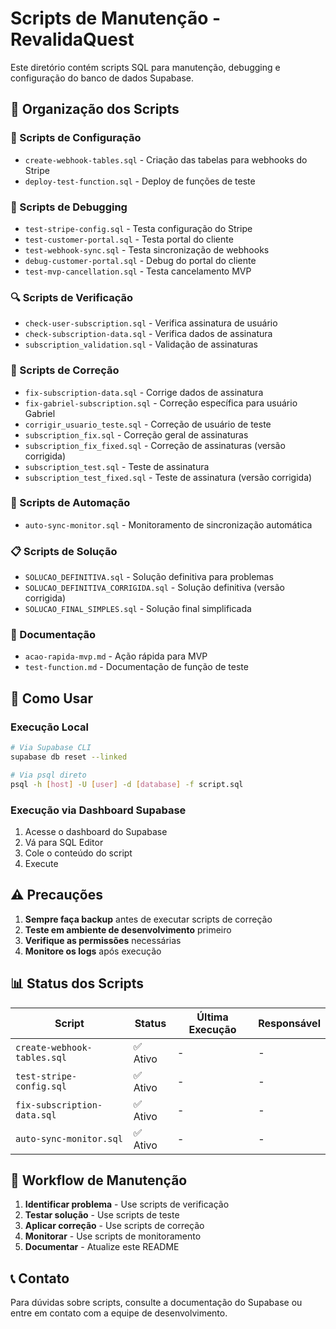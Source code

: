 # Scripts de Manutenção - RevalidaQuest

Este diretório contém scripts SQL para manutenção, debugging e configuração do banco de dados Supabase.

## 📁 Organização dos Scripts

### 🔧 Scripts de Configuração
- `create-webhook-tables.sql` - Criação das tabelas para webhooks do Stripe
- `deploy-test-function.sql` - Deploy de funções de teste

### 🐛 Scripts de Debugging
- `test-stripe-config.sql` - Testa configuração do Stripe
- `test-customer-portal.sql` - Testa portal do cliente
- `test-webhook-sync.sql` - Testa sincronização de webhooks
- `debug-customer-portal.sql` - Debug do portal do cliente
- `test-mvp-cancellation.sql` - Testa cancelamento MVP

### 🔍 Scripts de Verificação
- `check-user-subscription.sql` - Verifica assinatura de usuário
- `check-subscription-data.sql` - Verifica dados de assinatura
- `subscription_validation.sql` - Validação de assinaturas

### 🔧 Scripts de Correção
- `fix-subscription-data.sql` - Corrige dados de assinatura
- `fix-gabriel-subscription.sql` - Correção específica para usuário Gabriel
- `corrigir_usuario_teste.sql` - Correção de usuário de teste
- `subscription_fix.sql` - Correção geral de assinaturas
- `subscription_fix_fixed.sql` - Correção de assinaturas (versão corrigida)
- `subscription_test.sql` - Teste de assinatura
- `subscription_test_fixed.sql` - Teste de assinatura (versão corrigida)

### 🚀 Scripts de Automação
- `auto-sync-monitor.sql` - Monitoramento de sincronização automática

### 📋 Scripts de Solução
- `SOLUCAO_DEFINITIVA.sql` - Solução definitiva para problemas
- `SOLUCAO_DEFINITIVA_CORRIGIDA.sql` - Solução definitiva (versão corrigida)
- `SOLUCAO_FINAL_SIMPLES.sql` - Solução final simplificada

### 📄 Documentação
- `acao-rapida-mvp.md` - Ação rápida para MVP
- `test-function.md` - Documentação de função de teste

## 🚀 Como Usar

### Execução Local
```bash
# Via Supabase CLI
supabase db reset --linked

# Via psql direto
psql -h [host] -U [user] -d [database] -f script.sql
```

### Execução via Dashboard Supabase
1. Acesse o dashboard do Supabase
2. Vá para SQL Editor
3. Cole o conteúdo do script
4. Execute

## ⚠️ Precauções

1. **Sempre faça backup** antes de executar scripts de correção
2. **Teste em ambiente de desenvolvimento** primeiro
3. **Verifique as permissões** necessárias
4. **Monitore os logs** após execução

## 📊 Status dos Scripts

| Script | Status | Última Execução | Responsável |
|--------|--------|-----------------|-------------|
| `create-webhook-tables.sql` | ✅ Ativo | - | - |
| `test-stripe-config.sql` | ✅ Ativo | - | - |
| `fix-subscription-data.sql` | ✅ Ativo | - | - |
| `auto-sync-monitor.sql` | ✅ Ativo | - | - |

## 🔄 Workflow de Manutenção

1. **Identificar problema** - Use scripts de verificação
2. **Testar solução** - Use scripts de teste
3. **Aplicar correção** - Use scripts de correção
4. **Monitorar** - Use scripts de monitoramento
5. **Documentar** - Atualize este README

## 📞 Contato

Para dúvidas sobre scripts, consulte a documentação do Supabase ou entre em contato com a equipe de desenvolvimento. 